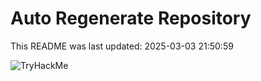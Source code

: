 # Auto Regenerate Repository

This README was last updated: 2025-03-03 21:50:59

 ![TryHackMe](https://tryhackme.com/badge/533634)